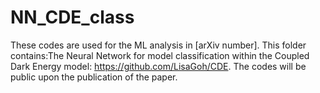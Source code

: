 # NN_CDE_class
These codes are used for the ML analysis in [arXiv number]. This folder contains:The Neural Network for model classification within the Coupled Dark Energy model: https://github.com/LisaGoh/CDE. The codes will be public upon the publication of the paper.
